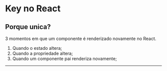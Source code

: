 # Key no React

## Porque unica?

3 momentos em que um componente é renderizado novamente no React.

1. Quando o estado altera; 
2. Quando a propriedade altera;
3. Quando um componente pai renderiza novamente;

--- 

